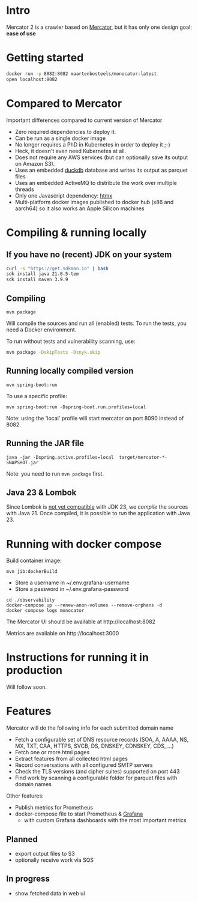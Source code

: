 
# Intro

Mercator 2 is a crawler based on [Mercator](https://github.com/DNSBelgium/mercator), but it has only one design goal: **ease of use**

# Getting started

```bash
docker run -p 8082:8082 maartenbosteels/monocator:latest
open localhost:8082 
```
                   
# Compared to Mercator

Important differences compared to current version of Mercator 
  
* Zero required dependencies to deploy it.
* Can be run as a single docker image 
* No longer requires a PhD in Kubernetes in order to deploy it ;-)
* Heck, it doesn't even need Kubernetes at all.
* Does not require any AWS services (but can optionally save its output on Amazon S3). 
* Uses an embedded [duckdb](https://duckdb.org/) database and writes its output as parquet files
* Uses an embedded ActiveMQ to distribute the work over multiple threads
* Only one Javascript dependency: [htmx](https://htmx.org/)
* Multi-platform docker images published to docker hub (x86 and aarch64) so it also works an Apple Silicon machines

# Compiling & running locally 

## If you have no (recent) JDK on your system

```bash
curl -s "https://get.sdkman.io" | bash
sdk install java 21.0.5-tem
sdk install maven 3.9.9 
```

## Compiling

```
mvn package
```
Will compile the sources and run all (enabled) tests. To run the tests, you need a Docker environment.

To run without tests and vulnerability scanning, use:
```bash
mvn package -DskipTests -Dsnyk.skip
```

## Running locally compiled version

```
mvn spring-boot:run
```

To use a specific profile: 
```
mvn spring-boot:run -Dspring-boot.run.profiles=local
```

Note: using the 'local' profile will start mercator on port 8090 instead of 8082.

## Running the JAR file
```
java -jar -Dspring.active.profiles=local  target/mercator-*-SNAPSHOT.jar
```

Note: you need to run `mvn package` first.

## Java 23 & Lombok

Since Lombok is [not yet compatible](https://github.com/projectlombok/lombok/issues/3722) with JDK 23, we *compile* the sources with Java 21.
Once compiled, it is possible to *run* the application with Java 23.

# Running with docker compose

Build container image:
```
mvn jib:dockerBuild
```

* Store a username in ~/.env.grafana-username
* Store a password in ~/.env.grafana-password

```
cd ./observability
docker-compose up --renew-anon-volumes --remove-orphans -d
docker compose logs monocator 
```

The Mercator UI should be available at http://localhost:8082

Metrics are available on http://localhost:3000 
                 
# Instructions for running it in production

Will follow soon.

# Features
  
Mercator will do the following info for each submitted domain name
* Fetch a configurable set of DNS resource records (SOA, A, AAAA, NS, MX, TXT, CAA, HTTPS, SVCB, DS, DNSKEY, CDNSKEY, CDS, ...)
* Fetch one or more html pages
* Extract features from all collected html pages
* Record conversations with all configured SMTP servers
* Check the TLS versions (and cipher suites) supported on port 443
* Find work by scanning a configurable folder for parquet files with domain names

Other features:
* Publish metrics for Prometheus
* docker-compose file to start Prometheus & [Grafana](http://localhost:3000)  
  * with custom Grafana dashboards with the most important metrics

## Planned
* export output files to S3
* optionally receive work via SQS

## In progress
* show fetched data in web ui
